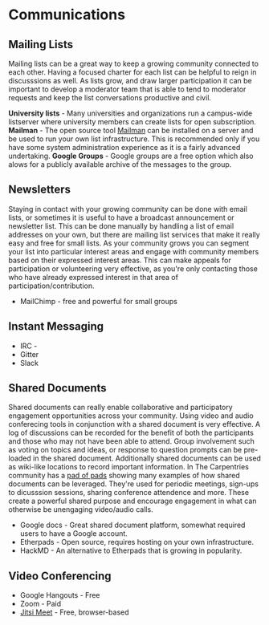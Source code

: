 # Communications 

## Mailing Lists

Mailing lists can be a great way to keep a growing community connected to each other. Having a focused charter for each list can be helpful to reign in discusssions as well. As lists grow, and draw larger participation it can be important to develop a moderator team that is able to tend to moderator requests and keep the list conversations productive and civil. 

**University lists** - Many universities and organizations run a campus-wide listserver where university members can create lists for open subscription. 
**Mailman** - The open source tool [Mailman](http://www.list.org/) can be installed on a server and be used to run your own list infrastructure. This is recommended only if you have some system administration experience as it is a fairly advanced undertaking.
**Google Groups** - Google groups are a free option which also alows for a publicly available archive of the messages to the group.

## Newsletters

Staying in contact with your growing community can be done with email lists, or sometimes it is useful to have a broadcast announcement or newsletter list. This can be done manually by handling a list of email addresses on your own, but there are mailing list services that make it really easy and free for small lists. As your community grows you can segment your list into particular interest areas and engage with community members based on their expressed interest areas. This can make appeals for participation or volunteering very effective, as you're only contacting those who have already expressed interest in that area of participation/contribution.

* MailChimp - free and powerful for small groups

## Instant Messaging 
* IRC - 
* Gitter
* Slack

## Shared Documents

Shared documents can really enable collaborative and participatory engagement opportunities across your community. Using video and audio conferecing tools in conjunction with a shared document is very effective. A log of discussions can be recorded for the benefit of both the participants and those who may not have been able to attend. Group involvement such as voting on topics and ideas, or response to question prompts can be pre-loaded in the shared document. Additionally shared documents can be used as wiki-like locations to record important information. In The Carpentries community has a [pad of pads](http://pad.software-carpentry.org/pad-of-pads) showing many examples of how shared documents can be leveraged. They're used for periodic meetings, sign-ups to dicusssion sessions, sharing conference attendence and more. These create a powerful shared purpose and encourage engagement in what can otherwise be unengaging video/audio calls.

* Google docs - Great shared document platform, somewhat required users to have a Google account.
* Etherpads - Open source, requires hosting on your own infrastructure. 
* HackMD - An alternative to Etherpads that is growing in popularity.

## Video Conferencing 
* Google Hangouts - Free 
* Zoom - Paid
* [Jitsi Meet](https://meet.jit.si/) - Free, browser-based
